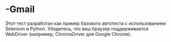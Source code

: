 # -Gmail
Этот тест разработан как пример базового автотеста с использованием Selenium и Python. Убедитесь, что ваш браузер поддерживается WebDriver (например, ChromeDriver для Google Chrome).

